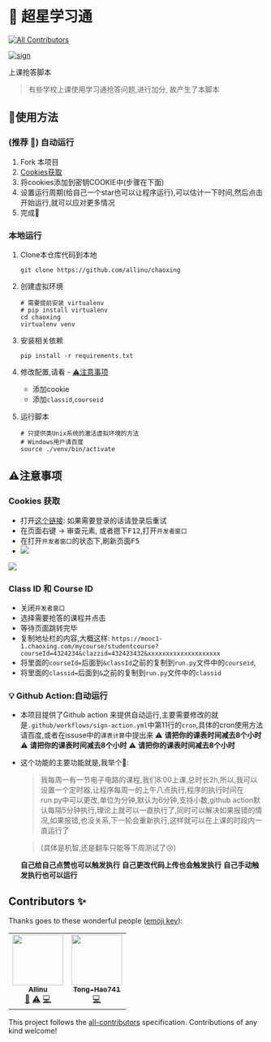 # 🚀 超星学习通
<!-- ALL-CONTRIBUTORS-BADGE:START - Do not remove or modify this section -->
[![All Contributors](https://img.shields.io/badge/all_contributors-2-orange.svg?style=flat-square)](#contributors-)
<!-- ALL-CONTRIBUTORS-BADGE:END -->

[![sign](https://github.com/allinu/chaoxing/actions/workflows/sign-action.yml/badge.svg)](https://github.com/allinu/chaoxing/actions/workflows/sign-action.yml)

上课抢答脚本

> 有些学校上课使用学习通抢答问题,进行加分, 故产生了本脚本


## 🥢使用方法

### (推荐 :tada:) 自动运行

1. Fork 本项目
2. [Cookies获取](#Cookies获取)
3. 将cookies添加到密钥COOKIE中(步骤在下面)
4. 设置运行周期(给自己一个star也可以让程序运行),可以估计一下时间,然后点击开始运行,就可以应对更多情况
5. 完成:tada:
### 本地运行

1. Clone本仓库代码到本地

    ```shell
    git clone https://github.com/allinu/chaoxing
    ```

2. 创建虚拟环境

    ```shell
    # 需要提前安装 virtualenv
    # pip install virtualenv
    cd chaoxing
    virtualenv venv
    ```

3. 安装相关依赖

    ```shell
    pip install -r requirements.txt
    ```

4. 修改配置,请看 - [⚠️注意事项](#注意事项)

    - 添加cookie
    - 添加`classid`,`courseid`

5. 运行脚本

    ```shell
    # 只提供类Unix系统的激活虚拟环境的方法
    # Windows用户请百度
    source ./venv/bin/activate
    ```


## ⚠️注意事项

### Cookies 获取

- 打开[这个链接](http://mooc1-1.chaoxing.com/visit/interaction): 如果需要登录的话请登录后重试
- 在页面右键 -> 审查元素, 或者摁下<kbd>F12</kbd>,打开`开发者窗口`
- 在打开`开发者窗口`的状态下,刷新页面<kbd>F5</kbd>
- ![](https://i0.hdslb.com/bfs/album/55c3551bffe943703b814b33c96c540f0abd2591.png)

![](https://i0.hdslb.com/bfs/album/9be5d383df77519f218b4678b5c045c7d0ad363d.png)

### Class ID 和 Course ID

- 关闭`开发者窗口`
- 选择需要抢答的课程并点击
- 等待页面跳转完毕
- 复制地址栏的内容,大概这样:
`https://mooc1-1.chaoxing.com/mycourse/studentcourse?courseId=4324234&clazzid=432423432&xxxxxxxxxxxxxxxxxxxx`
- 将里面的`courseId=`后面到`&classId`之前的复制到`run.py`文件中的`courseid`,
- 将里面的`classid=`后面到`&`之前的复制到`run.py`文件中的`classid`

### 💡 Github Action:自动运行
- 本项目提供了Github action 来提供自动运行,主要需要修改的就是`.github/workflows/sign-action.yml`中第11行的`cron`,具体的cron使用方法请百度,或者在issuse中的`课表计算`中提出来
⚠️ **请把你的课表时间减去8个小时**
⚠️ **请把你的课表时间减去8个小时**
⚠️ **请把你的课表时间减去8个小时**
- 这个功能的主要功能就是,我举个🌰:
    > 我每周一有一节电子电路的课程,我们8:00上课,总时长2h,所以,我可以设置一个定时器,让程序每周一的上午八点执行,程序的执行时间在run.py中可以更改,单位为分钟,默认为6分钟,支持小数,github action默认每隔5分钟执行,理论上就可以一直执行了,同时可以解决如果报错的情况,如果报错,也没关系,下一轮会重新执行,这样就可以在上课的时段内一直运行了

    > (具体是机智,还是翻车只能等下周测试了😢)

    **自己给自己点赞也可以触发执行**
    **自己更改代码上传也会触发执行**
    **自己手动触发执行也可以运行**

## Contributors ✨

Thanks goes to these wonderful people ([emoji key](https://allcontributors.org/docs/en/emoji-key)):

<!-- ALL-CONTRIBUTORS-LIST:START - Do not remove or modify this section -->
<!-- prettier-ignore-start -->
<!-- markdownlint-disable -->
<table>
  <tr>
    <td align="center"><a href="https://allinu.github.io/"><img src="https://avatars.githubusercontent.com/u/32992109?v=4?s=100" width="100px;" alt=""/><br /><sub><b>Allinu</b></sub></a><br /><a href="#design-allinu" title="Design">🎨</a> <a href="https://github.com/allinu/chaoxing/commits?author=allinu" title="Tests">⚠️</a> <a href="https://github.com/allinu/chaoxing/commits?author=allinu" title="Code">💻</a></td>
    <td align="center"><a href="https://github.com/Tong-Hao741"><img src="https://avatars.githubusercontent.com/u/56951874?v=4?s=100" width="100px;" alt=""/><br /><sub><b>Tong-Hao741</b></sub></a><br /><a href="https://github.com/allinu/chaoxing/commits?author=Tong-Hao741" title="Code">💻</a></td>
  </tr>
</table>

<!-- markdownlint-restore -->
<!-- prettier-ignore-end -->

<!-- ALL-CONTRIBUTORS-LIST:END -->

This project follows the [all-contributors](https://github.com/all-contributors/all-contributors) specification. Contributions of any kind welcome!
